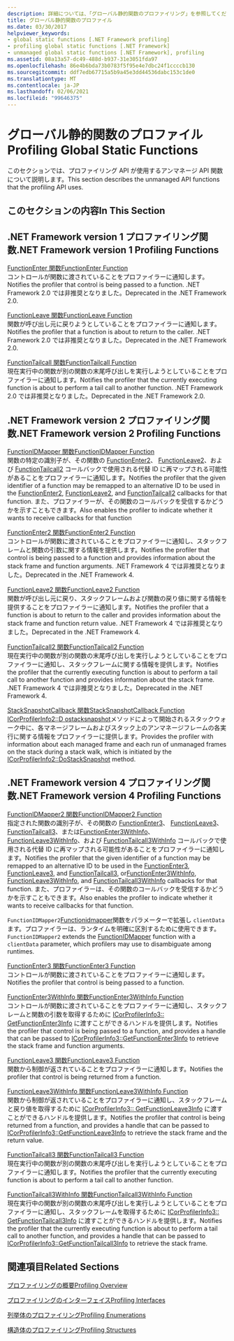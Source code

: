 ```yaml
---
description: 詳細については、「グローバル静的関数のプロファイリング」を参照してください。
title: グローバル静的関数のプロファイル
ms.date: 03/30/2017
helpviewer_keywords:
- global static functions [.NET Framework profiling]
- profiling global static functions [.NET Framework]
- unmanaged global static functions [.NET Framework], profiling
ms.assetid: 08a13a57-dc49-488d-b937-31e3051fda97
ms.openlocfilehash: 86e4b6bda73b0783f5f95e4e7dbc24f1ccccb130
ms.sourcegitcommit: ddf7edb67715a5b9a45e3dd44536dabc153c1de0
ms.translationtype: MT
ms.contentlocale: ja-JP
ms.lasthandoff: 02/06/2021
ms.locfileid: "99646375"
---
```

# <a name="profiling-global-static-functions"></a><span data-ttu-id="137a5-103">グローバル静的関数のプロファイル</span><span class="sxs-lookup"><span data-stu-id="137a5-103">Profiling Global Static Functions</span></span>

<span data-ttu-id="137a5-104">このセクションでは、プロファイリング API が使用するアンマネージ API 関数について説明します。</span><span class="sxs-lookup"><span data-stu-id="137a5-104">This section describes the unmanaged API functions that the profiling API uses.</span></span>  
  
## <a name="in-this-section"></a><span data-ttu-id="137a5-105">このセクションの内容</span><span class="sxs-lookup"><span data-stu-id="137a5-105">In This Section</span></span>  
  
## <a name="net-framework-version-1-profiling-functions"></a><span data-ttu-id="137a5-106">.NET Framework version 1 プロファイリング関数</span><span class="sxs-lookup"><span data-stu-id="137a5-106">.NET Framework version 1 Profiling Functions</span></span>  

 [<span data-ttu-id="137a5-107">FunctionEnter 関数</span><span class="sxs-lookup"><span data-stu-id="137a5-107">FunctionEnter Function</span></span>](functionenter-function.md)  
 <span data-ttu-id="137a5-108">コントロールが関数に渡されていることをプロファイラーに通知します。</span><span class="sxs-lookup"><span data-stu-id="137a5-108">Notifies the profiler that control is being passed to a function.</span></span> <span data-ttu-id="137a5-109">.NET Framework 2.0 では非推奨となりました。</span><span class="sxs-lookup"><span data-stu-id="137a5-109">Deprecated in the .NET Framework 2.0.</span></span>  
  
 [<span data-ttu-id="137a5-110">FunctionLeave 関数</span><span class="sxs-lookup"><span data-stu-id="137a5-110">FunctionLeave Function</span></span>](functionleave-function.md)  
 <span data-ttu-id="137a5-111">関数が呼び出し元に戻りようとしていることをプロファイラーに通知します。</span><span class="sxs-lookup"><span data-stu-id="137a5-111">Notifies the profiler that a function is about to return to the caller.</span></span> <span data-ttu-id="137a5-112">.NET Framework 2.0 では非推奨となりました。</span><span class="sxs-lookup"><span data-stu-id="137a5-112">Deprecated in the .NET Framework 2.0.</span></span>  
  
 [<span data-ttu-id="137a5-113">FunctionTailcall 関数</span><span class="sxs-lookup"><span data-stu-id="137a5-113">FunctionTailcall Function</span></span>](functiontailcall-function.md)  
 <span data-ttu-id="137a5-114">現在実行中の関数が別の関数の末尾呼び出しを実行しようとしていることをプロファイラーに通知します。</span><span class="sxs-lookup"><span data-stu-id="137a5-114">Notifies the profiler that the currently executing function is about to perform a tail call to another function.</span></span> <span data-ttu-id="137a5-115">.NET Framework 2.0 では非推奨となりました。</span><span class="sxs-lookup"><span data-stu-id="137a5-115">Deprecated in the .NET Framework 2.0.</span></span>  
  
## <a name="net-framework-version-2-profiling-functions"></a><span data-ttu-id="137a5-116">.NET Framework version 2 プロファイリング関数</span><span class="sxs-lookup"><span data-stu-id="137a5-116">.NET Framework version 2 Profiling Functions</span></span>  

 [<span data-ttu-id="137a5-117">FunctionIDMapper 関数</span><span class="sxs-lookup"><span data-stu-id="137a5-117">FunctionIDMapper Function</span></span>](functionidmapper-function.md)  
 <span data-ttu-id="137a5-118">関数の特定の識別子が、その関数の [FunctionEnter2](functionenter2-function.md)、 [FunctionLeave2](functionleave2-function.md)、および [FunctionTailcall2](functiontailcall2-function.md) コールバックで使用される代替 ID に再マップされる可能性があることをプロファイラーに通知します。</span><span class="sxs-lookup"><span data-stu-id="137a5-118">Notifies the profiler that the given identifier of a function may be remapped to an alternative ID to be used in the [FunctionEnter2](functionenter2-function.md), [FunctionLeave2](functionleave2-function.md), and [FunctionTailcall2](functiontailcall2-function.md) callbacks for that function.</span></span> <span data-ttu-id="137a5-119">また、プロファイラーが、その関数のコールバックを受信するかどうかを示すこともできます。</span><span class="sxs-lookup"><span data-stu-id="137a5-119">Also enables the profiler to indicate whether it wants to receive callbacks for that function</span></span>  
  
 [<span data-ttu-id="137a5-120">FunctionEnter2 関数</span><span class="sxs-lookup"><span data-stu-id="137a5-120">FunctionEnter2 Function</span></span>](functionenter2-function.md)  
 <span data-ttu-id="137a5-121">コントロールが関数に渡されていることをプロファイラーに通知し、スタックフレームと関数の引数に関する情報を提供します。</span><span class="sxs-lookup"><span data-stu-id="137a5-121">Notifies the profiler that control is being passed to a function and provides information about the stack frame and function arguments.</span></span> <span data-ttu-id="137a5-122">.NET Framework 4 では非推奨となりました。</span><span class="sxs-lookup"><span data-stu-id="137a5-122">Deprecated in the .NET Framework 4.</span></span>  
  
 [<span data-ttu-id="137a5-123">FunctionLeave2 関数</span><span class="sxs-lookup"><span data-stu-id="137a5-123">FunctionLeave2 Function</span></span>](functionleave2-function.md)  
 <span data-ttu-id="137a5-124">関数が呼び出し元に戻り、スタックフレームおよび関数の戻り値に関する情報を提供することをプロファイラーに通知します。</span><span class="sxs-lookup"><span data-stu-id="137a5-124">Notifies the profiler that a function is about to return to the caller and provides information about the stack frame and function return value.</span></span> <span data-ttu-id="137a5-125">.NET Framework 4 では非推奨となりました。</span><span class="sxs-lookup"><span data-stu-id="137a5-125">Deprecated in the .NET Framework 4.</span></span>  
  
 [<span data-ttu-id="137a5-126">FunctionTailcall2 関数</span><span class="sxs-lookup"><span data-stu-id="137a5-126">FunctionTailcall2 Function</span></span>](functiontailcall2-function.md)  
 <span data-ttu-id="137a5-127">現在実行中の関数が別の関数の末尾呼び出しを実行しようとしていることをプロファイラーに通知し、スタックフレームに関する情報を提供します。</span><span class="sxs-lookup"><span data-stu-id="137a5-127">Notifies the profiler that the currently executing function is about to perform a tail call to another function and provides information about the stack frame.</span></span> <span data-ttu-id="137a5-128">.NET Framework 4 では非推奨となりました。</span><span class="sxs-lookup"><span data-stu-id="137a5-128">Deprecated in the .NET Framework 4.</span></span>  
  
 [<span data-ttu-id="137a5-129">StackSnapshotCallback 関数</span><span class="sxs-lookup"><span data-stu-id="137a5-129">StackSnapshotCallback Function</span></span>](stacksnapshotcallback-function.md)  
 <span data-ttu-id="137a5-130">[ICorProfilerInfo2::D ostacksnapshot](icorprofilerinfo2-dostacksnapshot-method.md)メソッドによって開始されるスタックウォーク中に、各マネージフレームおよびスタック上のアンマネージフレームの各実行に関する情報をプロファイラーに提供します。</span><span class="sxs-lookup"><span data-stu-id="137a5-130">Provides the profiler with information about each managed frame and each run of unmanaged frames on the stack during a stack walk, which is initiated by the [ICorProfilerInfo2::DoStackSnapshot](icorprofilerinfo2-dostacksnapshot-method.md) method.</span></span>  
  
## <a name="net-framework-version-4-profiling-functions"></a><span data-ttu-id="137a5-131">.NET Framework version 4 プロファイリング関数</span><span class="sxs-lookup"><span data-stu-id="137a5-131">.NET Framework version 4 Profiling Functions</span></span>  

 [<span data-ttu-id="137a5-132">FunctionIDMapper2 関数</span><span class="sxs-lookup"><span data-stu-id="137a5-132">FunctionIDMapper2 Function</span></span>](functionidmapper2-function.md)  
 <span data-ttu-id="137a5-133">指定された関数の識別子が、その関数の [FunctionEnter3](functionenter3-function.md)、 [FunctionLeave3](functionleave3-function.md)、 [FunctionTailcall3](functiontailcall3-function.md)、または[FunctionEnter3WithInfo](functionenter3withinfo-function.md)、 [FunctionLeave3WithInfo](functionleave3withinfo-function.md)、および [FunctionTailcall3WithInfo](functiontailcall3withinfo-function.md) コールバックで使用される代替 ID に再マップされる可能性があることをプロファイラーに通知します。</span><span class="sxs-lookup"><span data-stu-id="137a5-133">Notifies the profiler that the given identifier of a function may be remapped to an alternative ID to be used in the [FunctionEnter3](functionenter3-function.md), [FunctionLeave3](functionleave3-function.md), and [FunctionTailcall3](functiontailcall3-function.md), or[FunctionEnter3WithInfo](functionenter3withinfo-function.md), [FunctionLeave3WithInfo](functionleave3withinfo-function.md), and [FunctionTailcall3WithInfo](functiontailcall3withinfo-function.md) callbacks for that function.</span></span> <span data-ttu-id="137a5-134">また、プロファイラーは、その関数のコールバックを受信するかどうかを示すこともできます。</span><span class="sxs-lookup"><span data-stu-id="137a5-134">Also enables the profiler to indicate whether it wants to receive callbacks for that function.</span></span>  
  
 <span data-ttu-id="137a5-135">`FunctionIDMapper2`[Functionidmapper](functionidmapper-function.md)関数をパラメーターで拡張し `clientData` ます。プロファイラーは、ランタイムを明確に区別するために使用できます。</span><span class="sxs-lookup"><span data-stu-id="137a5-135">`FunctionIDMapper2` extends the [FunctionIDMapper](functionidmapper-function.md) function with a `clientData` parameter, which profilers may use to disambiguate among runtimes.</span></span>  
  
 [<span data-ttu-id="137a5-136">FunctionEnter3 関数</span><span class="sxs-lookup"><span data-stu-id="137a5-136">FunctionEnter3 Function</span></span>](functionenter3-function.md)  
 <span data-ttu-id="137a5-137">コントロールが関数に渡されていることをプロファイラーに通知します。</span><span class="sxs-lookup"><span data-stu-id="137a5-137">Notifies the profiler that control is being passed to a function.</span></span>  
  
 [<span data-ttu-id="137a5-138">FunctionEnter3WithInfo 関数</span><span class="sxs-lookup"><span data-stu-id="137a5-138">FunctionEnter3WithInfo Function</span></span>](functionenter3withinfo-function.md)  
 <span data-ttu-id="137a5-139">コントロールが関数に渡されていることをプロファイラーに通知し、スタックフレームと関数の引数を取得するために [ICorProfilerInfo3:: GetFunctionEnter3Info](icorprofilerinfo3-getfunctionenter3info-method.md) に渡すことができるハンドルを提供します。</span><span class="sxs-lookup"><span data-stu-id="137a5-139">Notifies the profiler that control is being passed to a function, and provides a handle that can be passed to [ICorProfilerInfo3::GetFunctionEnter3Info](icorprofilerinfo3-getfunctionenter3info-method.md) to retrieve the stack frame and function arguments.</span></span>  
  
 [<span data-ttu-id="137a5-140">FunctionLeave3 関数</span><span class="sxs-lookup"><span data-stu-id="137a5-140">FunctionLeave3 Function</span></span>](functionleave3-function.md)  
 <span data-ttu-id="137a5-141">関数から制御が返されていることをプロファイラーに通知します。</span><span class="sxs-lookup"><span data-stu-id="137a5-141">Notifies the profiler that control is being returned from a function.</span></span>  
  
 [<span data-ttu-id="137a5-142">FunctionLeave3WithInfo 関数</span><span class="sxs-lookup"><span data-stu-id="137a5-142">FunctionLeave3WithInfo Function</span></span>](functionleave3withinfo-function.md)  
 <span data-ttu-id="137a5-143">関数から制御が返されていることをプロファイラーに通知し、スタックフレームと戻り値を取得するために [ICorProfilerInfo3:: GetFunctionLeave3Info](icorprofilerinfo3-getfunctionleave3info-method.md) に渡すことができるハンドルを提供します。</span><span class="sxs-lookup"><span data-stu-id="137a5-143">Notifies the profiler that control is being returned from a function, and provides a handle that can be passed to [ICorProfilerInfo3::GetFunctionLeave3Info](icorprofilerinfo3-getfunctionleave3info-method.md) to retrieve the stack frame and the return value.</span></span>  
  
 [<span data-ttu-id="137a5-144">FunctionTailcall3 関数</span><span class="sxs-lookup"><span data-stu-id="137a5-144">FunctionTailcall3 Function</span></span>](functiontailcall3-function.md)  
 <span data-ttu-id="137a5-145">現在実行中の関数が別の関数の末尾呼び出しを実行しようとしていることをプロファイラーに通知します。</span><span class="sxs-lookup"><span data-stu-id="137a5-145">Notifies the profiler that the currently executing function is about to perform a tail call to another function.</span></span>  
  
 [<span data-ttu-id="137a5-146">FunctionTailcall3WithInfo 関数</span><span class="sxs-lookup"><span data-stu-id="137a5-146">FunctionTailcall3WithInfo Function</span></span>](functiontailcall3withinfo-function.md)  
 <span data-ttu-id="137a5-147">現在実行中の関数が別の関数の末尾呼び出しを実行しようとしていることをプロファイラーに通知し、スタックフレームを取得するために [ICorProfilerInfo3:: GetFunctionTailcall3Info](icorprofilerinfo3-getfunctiontailcall3info-method.md) に渡すことができるハンドルを提供します。</span><span class="sxs-lookup"><span data-stu-id="137a5-147">Notifies the profiler that the currently executing function is about to perform a tail call to another function, and provides a handle that can be passed to [ICorProfilerInfo3::GetFunctionTailcall3Info](icorprofilerinfo3-getfunctiontailcall3info-method.md) to retrieve the stack frame.</span></span>  
  
## <a name="related-sections"></a><span data-ttu-id="137a5-148">関連項目</span><span class="sxs-lookup"><span data-stu-id="137a5-148">Related Sections</span></span>  

 [<span data-ttu-id="137a5-149">プロファイリングの概要</span><span class="sxs-lookup"><span data-stu-id="137a5-149">Profiling Overview</span></span>](profiling-overview.md)  
  
 [<span data-ttu-id="137a5-150">プロファイリングのインターフェイス</span><span class="sxs-lookup"><span data-stu-id="137a5-150">Profiling Interfaces</span></span>](profiling-interfaces.md)  
  
 [<span data-ttu-id="137a5-151">列挙体のプロファイリング</span><span class="sxs-lookup"><span data-stu-id="137a5-151">Profiling Enumerations</span></span>](profiling-enumerations.md)  
  
 [<span data-ttu-id="137a5-152">構造体のプロファイリング</span><span class="sxs-lookup"><span data-stu-id="137a5-152">Profiling Structures</span></span>](profiling-structures.md)
